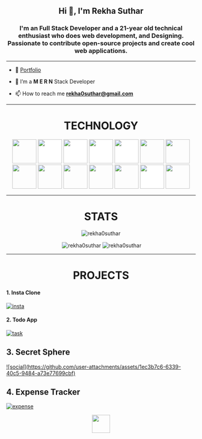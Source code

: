 <h2 align="center">Hi 👋, I'm Rekha Suthar</h1>
<h3 align="center">I'm an Full Stack Developer and a 21-year old technical enthusiast who does web development, and Designing. Passionate to contribute open-source projects and create cool web applications.</h3>

---

- 🔭  [Portfolio](https://rekha-suthar-portfolio.netlify.app/)

- 🌱 I’m a **M E R N** Stack Developer

- 📫 How to reach me **rekha0suthar@gmail.com**

---

<h1 align="center">TECHNOLOGY</h1>

<p align="center"><img src="https://cdn.jsdelivr.net/gh/devicons/devicon/icons/react/react-original.svg" style="height: 4rem"/>
<img src="https://cdn.jsdelivr.net/gh/devicons/devicon/icons/nodejs/nodejs-original-wordmark.svg" style="height:4rem; background-color:white"/>
<img src="https://cdn.jsdelivr.net/gh/devicons/devicon/icons/express/express-original-wordmark.svg" style="height: 4rem; background-color:white"/>
<img src="https://cdn.jsdelivr.net/gh/devicons/devicon/icons/mongodb/mongodb-original-wordmark.svg" style="height: 4rem; background-color:white"/>
<img src="https://cdn.jsdelivr.net/gh/devicons/devicon/icons/redux/redux-original.svg" style="height: 4rem; background-color:white"/>
<img src="https://cdn.jsdelivr.net/gh/devicons/devicon/icons/html5/html5-original-wordmark.svg" style="height: 4rem"/>
<img src="https://cdn.jsdelivr.net/gh/devicons/devicon/icons/css3/css3-original-wordmark.svg" style="height: 4rem"/>
<img src="https://cdn.jsdelivr.net/gh/devicons/devicon/icons/javascript/javascript-plain.svg" style="height: 4rem"/>
<img src="https://cdn.jsdelivr.net/gh/devicons/devicon/icons/bootstrap/bootstrap-plain-wordmark.svg"  style="height: 4rem"/>
<img src="https://cdn.jsdelivr.net/gh/devicons/devicon/icons/materialui/materialui-plain.svg" style="height: 4rem"/>
<img src="https://cdn.jsdelivr.net/gh/devicons/devicon/icons/npm/npm-original-wordmark.svg" style="height: 4rem"/>
<img src="https://cdn.jsdelivr.net/gh/devicons/devicon/icons/git/git-plain.svg" style="height: 4rem"/>
<img src="https://cdn.jsdelivr.net/gh/devicons/devicon/icons/github/github-original-wordmark.svg" style="height: 4rem; background-color:white"/>
<img src="https://cdn.jsdelivr.net/gh/devicons/devicon/icons/python/python-original.svg"  style="height: 4rem"/>
</p>

---

<h1 align="center">STATS</h1>

<p align="center"> <img src="https://komarev.com/ghpvc/?username=rekha0suthar" alt="rekha0suthar" /> </p>

<p align="center">&nbsp;<img align="center" src="https://github-readme-stats.vercel.app/api?username=rekha0suthar&theme=gotham&show_icons=true" alt="rekha0suthar" />

<img align="center" src="http://github-readme-streak-stats.herokuapp.com?user=rekha0suthar&theme=gotham&hide_border=true&date_format=M%20j%5B%2C%20Y%5D" alt="rekha0suthar" />

---
<h1 align="center">PROJECTS</h1>

<h4>1. Insta Clone </h4>

<a href="https://github.com/rekha0suthar/insta-clone" target="blank">![insta](https://github.com/user-attachments/assets/1d120538-38ed-4d03-b66b-182cd04e1af8)
</a>


<h4>2. Todo App </h4>

<a href="https://github.com/rekha0suthar/task-manager/" target="blank">![task](https://github.com/user-attachments/assets/f766f956-475d-4648-835e-8f4cc1039781)</a>

<h2>3. Secret Sphere</h2>
<a href="https://github.com/rekha0suthar/secret-sphere/" target="blank">![social](https://github.com/user-attachments/assets/1ec3b7c6-6339-40c5-9484-a73e77699cbf)</a>

<h2>4. Expense Tracker</h2>

<a href="https://github.com/rekha0suthar/expense-trackor/" target="blank">![expense](https://github.com/user-attachments/assets/d8b37f91-ebda-4d10-8423-8166145edc85)
</a>
</a>

<div align="center">
<a href="https://www.linkedin.com/in/rekha0suthar/" target="blank"><img src="https://cdn.jsdelivr.net/gh/devicons/devicon/icons/linkedin/linkedin-original.svg" style="height: 3rem"/></a>
</a>
</div>

